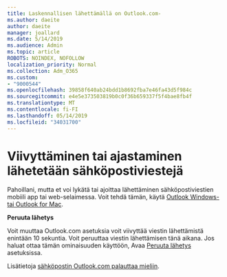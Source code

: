 ```yaml
---
title: Laskennallisen lähettämällä on Outlook.com-
ms.author: daeite
author: daeite
manager: joallard
ms.date: 5/14/2019
ms.audience: Admin
ms.topic: article
ROBOTS: NOINDEX, NOFOLLOW
localization_priority: Normal
ms.collection: Adm_O365
ms.custom:
- "9000544"
ms.openlocfilehash: 39858f640ab24bdd1b8692fba7e46fa43d5f984c
ms.sourcegitcommit: e4e5e373503819b0c0f36b659337f5f4bae8fb4f
ms.translationtype: MT
ms.contentlocale: fi-FI
ms.lasthandoff: 05/14/2019
ms.locfileid: "34031700"
---
```

# <a name="delay-or-schedule-sending-email-messages"></a>Viivyttäminen tai ajastaminen lähetetään sähköpostiviestejä

Pahoillani, mutta et voi lykätä tai ajoittaa lähettäminen sähköpostiviestien mobiili app tai web-selaimessa. Voit tehdä tämän, käytä [Outlook Windows- tai Outlook for Mac](https://products.office.com/outlook/email-and-calendar-software-microsoft-outlook).

**Peruuta lähetys**

Voit muuttaa Outlook.com asetuksia voit viivyttää viestin lähettämistä enintään 10 sekuntia. Voit peruuttaa viestin lähettämisen tänä aikana. Jos haluat ottaa tämän ominaisuuden käyttöön, Avaa [Peruuta lähetys](https://outlook.live.com/mail/options/mail/messageContent/undoSend) asetuksissa.

Lisätietoja [sähköpostin Outlook.com palauttaa mieliin](https://support.office.com/article/c069ddde-5282-4085-8f4c-d7b133324f8a).